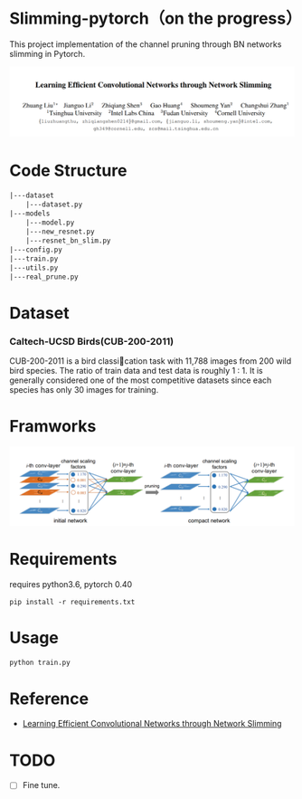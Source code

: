 # Slimming-pytorch（on the progress）
This project implementation of the channel pruning through BN networks slimming in Pytorch.

![title](imags/slim.png)

# Code Structure
```
|---dataset
    |---dataset.py
|---models
    |---model.py
    |---new_resnet.py
    |---resnet_bn_slim.py
|---config.py
|---train.py
|---utils.py
|---real_prune.py
```

# Dataset

### Caltech-UCSD Birds(CUB-200-2011)

CUB-200-2011 is a bird classication task with 11,788 images from 200 wild bird species. The ratio of train data and test data is roughly 1 : 1. It is generally considered one of the most competitive datasets since each
species has only 30 images for training.

# Framworks

![Framworks](imags/slim_framworks.png)

# Requirements

requires python3.6, pytorch 0.40 
```
pip install -r requirements.txt
```
# Usage
```
python train.py
```
# Reference

- [Learning Efficient Convolutional Networks through Network Slimming](https://arxiv.org/abs/1708.06519)

# TODO

- [ ] Fine tune.
  
